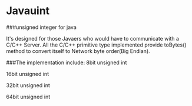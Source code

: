 Javauint
========

###unsigned integer for java

It's designed for those Javaers who would have to communicate with a C/C++ Server.
All the C/C++ primitive type implemented provide toBytes() method to convert itself to Network byte order(Big Endian).

###The implementation include:
  8bit unsigned int
  
  16bit unsigned int
  
  32bit unsigned int
  
  64bit unsigned int
